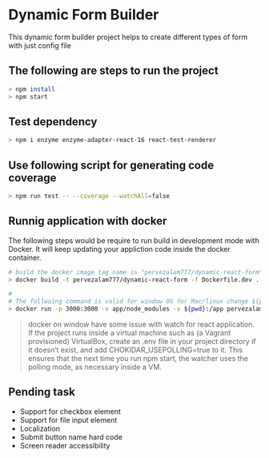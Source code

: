 # Dynamic Form Builder
This dynamic form builder project helps to create different types of form with 
just config file 

## The following are steps to run the project

```bash
> npm install
> npm start
```

## Test dependency
```bash
> npm i enzyme enzyme-adapter-react-16 react-test-renderer
```

## Use following script for generating code coverage
```bash
> npm run test -- --coverage --watchAll=false
```

## Runnig application with docker
The following steps would be require to run build in development mode with Docker. 
It will keep updating your appliction code inside the docker container.

```bash
# build the docker image tag name is "pervezalam777/dynamic-react-form"
> docker build -t pervezalam777/dynamic-react-form -f Dockerfile.dev . 

#
# The follwoing command is valid for window OS for Mac/linux change ${pwd} to $(pwd)
> docker run -p 3000:3000 -v app/node_modules -v ${pwd}:/app pervezalam777/dynamic-react-form

```
> docker on window have some issue with watch for react application. If the project runs inside a virtual machine such as (a Vagrant provisioned) VirtualBox, create an .env file in your project directory if it doesn’t exist, and add CHOKIDAR_USEPOLLING=true to it. This ensures that the next time you run npm start, the watcher uses the polling mode, as necessary inside a VM.

## Pending task
* Support for checkbox element
* Support for file input element
* Localization
* Submit button name hard code 
* Screen reader accessibility 